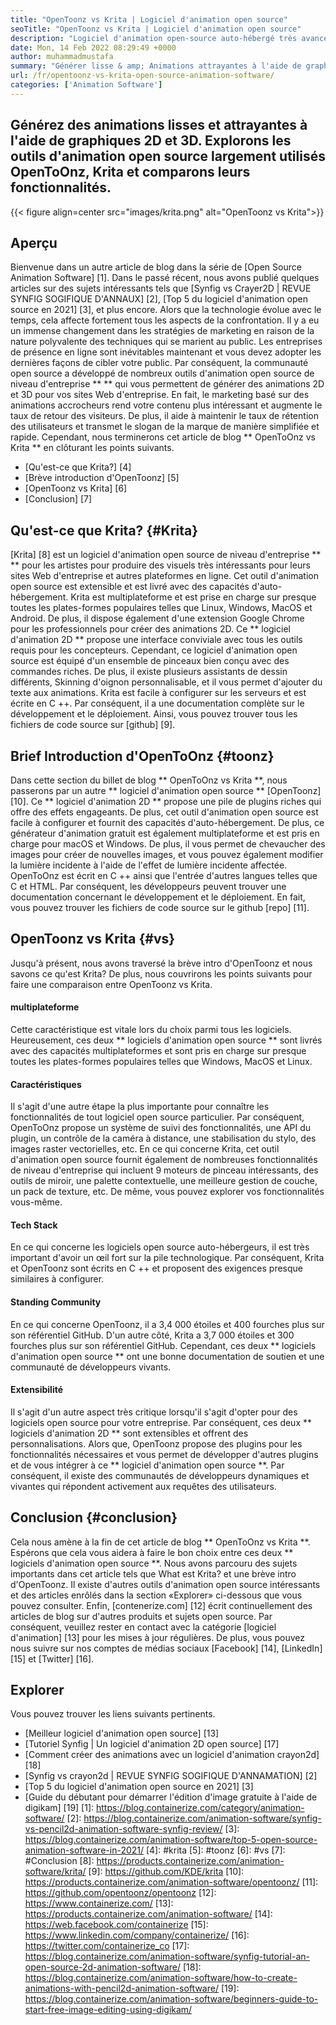 ```yaml
---
title: "OpenToonz vs Krita | Logiciel d'animation open source" 
seoTitle: "OpenToonz vs Krita | Logiciel d'animation open source" 
description: "Logiciel d'animation open-source auto-hébergé très avancé pour générer de riches animations 2D et 3D. Ce billet de blog concerne la comparaison d'OpenOonz vs Krita." 
date: Mon, 14 Feb 2022 08:29:49 +0000
author: muhammadmustafa
summary: "Générer lisse & amp; Animations attrayantes à l'aide de graphiques 2D et 3D. Explorons les outils d'animation open source largement utilisés OpenToOnz, Krita et comparons leurs fonctionnalités." 
url: /fr/opentoonz-vs-krita-open-source-animation-software/
categories: ['Animation Software']
---
```


## Générez des animations lisses et attrayantes à l'aide de graphiques 2D et 3D. Explorons les outils d'animation open source largement utilisés OpenToOnz, Krita et comparons leurs fonctionnalités.

{{< figure align=center src="images/krita.png" alt="OpenToonz vs Krita">}}


## Aperçu
Bienvenue dans un autre article de blog dans la série de [Open Source Animation Software] [1]. Dans le passé récent, nous avons publié quelques articles sur des sujets intéressants tels que [Synfig vs Crayer2D | REVUE SYNFIG SOGIFIQUE D'ANNAUX] [2], [Top 5 du logiciel d'animation open source en 2021] [3], et plus encore. Alors que la technologie évolue avec le temps, cela affecte fortement tous les aspects de la confrontation. Il y a eu un immense changement dans les stratégies de marketing en raison de la nature polyvalente des techniques qui se marient au public. Les entreprises de présence en ligne sont inévitables maintenant et vous devez adopter les dernières façons de cibler votre public.
Par conséquent, la communauté open source a développé de nombreux outils d'animation open source de niveau d'entreprise ** ** qui vous permettent de générer des animations 2D et 3D pour vos sites Web d'entreprise. En fait, le marketing basé sur des animations accrocheurs rend votre contenu plus intéressant et augmente le taux de retour des visiteurs. De plus, il aide à maintenir le taux de rétention des utilisateurs et transmet le slogan de la marque de manière simplifiée et rapide. Cependant, nous terminerons cet article de blog ** OpenToOnz ​​vs Krita ** en clôturant les points suivants.
  * [Qu'est-ce que Krita?] [4]
  * [Brève introduction d'OpenToonz] [5]
  * [OpenToonz vs Krita] [6]
  * [Conclusion] [7]

## Qu'est-ce que Krita? {#Krita}
[Krita] [8] est un logiciel d'animation open source de niveau d'entreprise ** ** pour les artistes pour produire des visuels très intéressants pour leurs sites Web d'entreprise et autres plateformes en ligne. Cet outil d'animation open source est extensible et est livré avec des capacités d'auto-hébergement. Krita est multiplateforme et est prise en charge sur presque toutes les plates-formes populaires telles que Linux, Windows, MacOS et Android. De plus, il dispose également d'une extension Google Chrome pour les professionnels pour créer des animations 2D. Ce ** logiciel d'animation 2D ** propose une interface conviviale avec tous les outils requis pour les concepteurs.
Cependant, ce logiciel d'animation open source est équipé d'un ensemble de pinceaux bien conçu avec des commandes riches. De plus, il existe plusieurs assistants de dessin différents, Skinning d'oignon personnalisable, et il vous permet d'ajouter du texte aux animations. Krita est facile à configurer sur les serveurs et est écrite en C ++. Par conséquent, il a une documentation complète sur le développement et le déploiement. Ainsi, vous pouvez trouver tous les fichiers de code source sur [github] [9].

## Brief Introduction d'OpenToOnz ​​{#toonz}
Dans cette section du billet de blog ** OpenToOnz ​​vs Krita **, nous passerons par un autre ** logiciel d'animation open source ** [OpenToonz] [10]. Ce ** logiciel d'animation 2D ** propose une pile de plugins riches qui offre des effets engageants. De plus, cet outil d'animation open source est facile à configurer et fournit des capacités d'auto-hébergement. De plus, ce générateur d'animation gratuit est également multiplateforme et est pris en charge pour macOS et Windows. De plus, il vous permet de chevaucher des images pour créer de nouvelles images, et vous pouvez également modifier la lumière incidente à l'aide de l'effet de lumière incidente affectée.
OpenToOnz ​​est écrit en C ++ ainsi que l'entrée d'autres langues telles que C et HTML. Par conséquent, les développeurs peuvent trouver une documentation concernant le développement et le déploiement. En fait, vous pouvez trouver les fichiers de code source sur le github [repo] [11].

## OpenToonz vs Krita {#vs}
Jusqu'à présent, nous avons traversé la brève intro d'OpenToonz et nous savons ce qu'est Krita? De plus, nous couvrirons les points suivants pour faire une comparaison entre OpenToonz vs Krita.

#### multiplateforme
Cette caractéristique est vitale lors du choix parmi tous les logiciels. Heureusement, ces deux ** logiciels d'animation open source ** sont livrés avec des capacités multiplateformes et sont pris en charge sur presque toutes les plates-formes populaires telles que Windows, MacOS et Linux.

#### Caractéristiques
Il s'agit d'une autre étape la plus importante pour connaître les fonctionnalités de tout logiciel open source particulier. Par conséquent, OpenToOnz ​​propose un système de suivi des fonctionnalités, une API du plugin, un contrôle de la caméra à distance, une stabilisation du stylo, des images raster vectorielles, etc. En ce qui concerne Krita, cet outil d'animation open source fournit également de nombreuses fonctionnalités de niveau d'entreprise qui incluent 9 moteurs de pinceau intéressants, des outils de miroir, une palette contextuelle, une meilleure gestion de couche, un pack de texture, etc. De même, vous pouvez explorer vos fonctionnalités vous-même.

#### Tech Stack
En ce qui concerne les logiciels open source auto-hébergeurs, il est très important d'avoir un œil fort sur la pile technologique. Par conséquent, Krita et OpenToonz sont écrits en C ++ et proposent des exigences presque similaires à configurer.

#### Standing Community
En ce qui concerne OpenToonz, il a 3,4 000 étoiles et 400 fourches plus sur son référentiel GitHub. D'un autre côté, Krita a 3,7 000 étoiles et 300 fourches plus sur son référentiel GitHub. Cependant, ces deux ** logiciels d'animation open source ** ont une bonne documentation de soutien et une communauté de développeurs vivants.

#### Extensibilité
Il s'agit d'un autre aspect très critique lorsqu'il s'agit d'opter pour des logiciels open source pour votre entreprise. Par conséquent, ces deux ** logiciels d'animation 2D ** sont extensibles et offrent des personnalisations. Alors que, OpenToonz propose des plugins pour les fonctionnalités nécessaires et vous permet de développer d'autres plugins et de vous intégrer à ce ** logiciel d'animation open source **. Par conséquent, il existe des communautés de développeurs dynamiques et vivantes qui répondent activement aux requêtes des utilisateurs.

## Conclusion {#conclusion}
Cela nous amène à la fin de cet article de blog ** OpenToOnz ​​vs Krita **. Espérons que cela vous aidera à faire le bon choix entre ces deux ** logiciels d'animation open source **. Nous avons parcouru des sujets importants dans cet article tels que What est Krita? et une brève intro d'OpenToonz. Il existe d'autres outils d'animation open source intéressants et des articles enrôlés dans la section «Explorer» ci-dessous que vous pouvez consulter.
Enfin, [contenerize.com] [12] écrit continuellement des articles de blog sur d'autres produits et sujets open source. Par conséquent, veuillez rester en contact avec la catégorie [logiciel d'animation] [13] pour les mises à jour régulières. De plus, vous pouvez nous suivre sur nos comptes de médias sociaux [Facebook] [14], [LinkedIn] [15] et [Twitter] [16].

## Explorer
Vous pouvez trouver les liens suivants pertinents.
  * [Meilleur logiciel d'animation open source] [13]
  * [Tutoriel Synfig | Un logiciel d'animation 2D open source] [17]
  * [Comment créer des animations avec un logiciel d'animation crayon2d] [18]
  * [Synfig vs crayon2d | REVUE SYNFIG SOGIFIQUE D'ANNAMATION] [2]
  * [Top 5 du logiciel d'animation open source en 2021] [3]
  * [Guide du débutant pour démarrer l'édition d'image gratuite à l'aide de digikam] [19]
[1]: https://blog.containerize.com/category/animation-software/
[2]: https://blog.containerize.com/animation-software/synfig-vs-pencil2d-animation-software-synfig-review/
[3]: https://blog.containerize.com/animation-software/top-5-open-source-animation-software-in-2021/
[4]: #krita
[5]: #toonz
[6]: #vs
[7]: #Conclusion
[8]: https://products.containerize.com/animation-software/krita/
[9]: https://github.com/KDE/krita
[10]: https://products.containerize.com/animation-software/opentoonz/
[11]: https://github.com/opentoonz/opentoonz
[12]: https://www.containerize.com/
[13]: https://products.containerize.com/animation-software/
[14]: https://web.facebook.com/containerize
[15]: https://www.linkedin.com/company/containerize/
[16]: https://twitter.com/containerize_co
[17]: https://blog.containerize.com/animation-software/synfig-tutorial-an-open-source-2d-animation-software/
[18]: https://blog.containerize.com/animation-software/how-to-create-animations-with-pencil2d-animation-software/
[19]: https://blog.containerize.com/animation-software/beginners-guide-to-start-free-image-editing-using-digikam/
